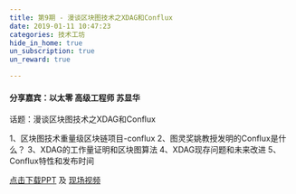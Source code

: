 ```yaml
---
title: 第9期 - 漫谈区块图技术之XDAG和Conflux
date: 2019-01-11 10:47:23
categories: 技术工坊
hide_in_home: true
un_subscription: true
un_reward: true

---
```


#### 分享嘉宾：以太零 高级工程师 苏显华

话题：漫谈区块图技术之XDAG和Conflux

1、区块图技术重量级区块链项目-conflux
2、图灵奖姚教授发明的Conflux是什么？
3、XDAG的工作量证明和区块图算法
4、XDAG现存问题和未来改进
5、Conflux特性和发布时间


[点击下载PPT](https://wiki.learnblockchain.cn/pdf/xdag_conflux.pdf) 及 [现场视频](https://m.qlchat.com/live/channel/channelPage/2000003282116880.htm)
